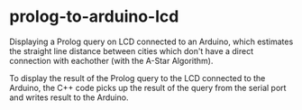 # prolog-to-arduino-lcd
Displaying a Prolog query on LCD connected to an Arduino, which estimates the straight line distance between cities which don't have a direct connection with eachother (with the A-Star Algorithm).

To display the result of the  Prolog query to the LCD connected to the Arduino, the C++ code picks up the result of the query from the serial port and writes result to the Arduino.
